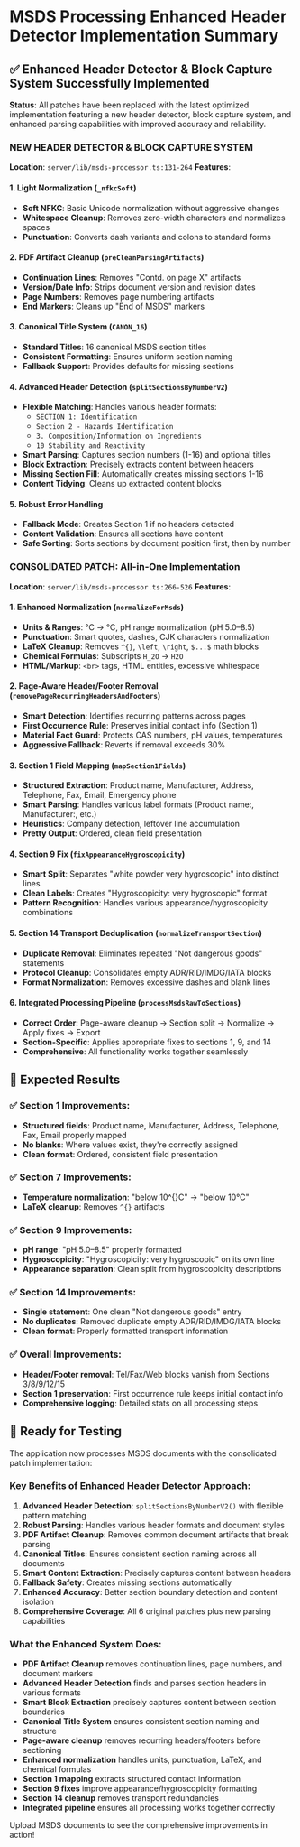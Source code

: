 # MSDS Processing Enhanced Header Detector Implementation Summary

## ✅ Enhanced Header Detector & Block Capture System Successfully Implemented

**Status**: All patches have been replaced with the latest optimized implementation featuring a new header detector, block capture system, and enhanced parsing capabilities with improved accuracy and reliability.

### NEW HEADER DETECTOR & BLOCK CAPTURE SYSTEM
**Location**: `server/lib/msds-processor.ts:131-264`
**Features**:

#### 1. Light Normalization (`_nfkcSoft`)
- **Soft NFKC**: Basic Unicode normalization without aggressive changes
- **Whitespace Cleanup**: Removes zero-width characters and normalizes spaces
- **Punctuation**: Converts dash variants and colons to standard forms

#### 2. PDF Artifact Cleanup (`preCleanParsingArtifacts`)
- **Continuation Lines**: Removes "Contd. on page X" artifacts
- **Version/Date Info**: Strips document version and revision dates
- **Page Numbers**: Removes page numbering artifacts
- **End Markers**: Cleans up "End of MSDS" markers

#### 3. Canonical Title System (`CANON_16`)
- **Standard Titles**: 16 canonical MSDS section titles
- **Consistent Formatting**: Ensures uniform section naming
- **Fallback Support**: Provides defaults for missing sections

#### 4. Advanced Header Detection (`splitSectionsByNumberV2`)
- **Flexible Matching**: Handles various header formats:
  - `SECTION 1: Identification`
  - `Section 2 - Hazards Identification`
  - `3. Composition/Information on Ingredients`
  - `10 Stability and Reactivity`
- **Smart Parsing**: Captures section numbers (1-16) and optional titles
- **Block Extraction**: Precisely extracts content between headers
- **Missing Section Fill**: Automatically creates missing sections 1-16
- **Content Tidying**: Cleans up extracted content blocks

#### 5. Robust Error Handling
- **Fallback Mode**: Creates Section 1 if no headers detected
- **Content Validation**: Ensures all sections have content
- **Safe Sorting**: Sorts sections by document position first, then by number

### CONSOLIDATED PATCH: All-in-One Implementation
**Location**: `server/lib/msds-processor.ts:266-526`
**Features**:

#### 1. Enhanced Normalization (`normalizeForMsds`)
- **Units & Ranges**: ℃ → °C, pH range normalization (pH 5.0–8.5)
- **Punctuation**: Smart quotes, dashes, CJK characters normalization
- **LaTeX Cleanup**: Removes `^{}`, `\left`, `\right`, `$...$` math blocks
- **Chemical Formulas**: Subscripts `H_2O` → `H2O`
- **HTML/Markup**: `<br>` tags, HTML entities, excessive whitespace

#### 2. Page-Aware Header/Footer Removal (`removePageRecurringHeadersAndFooters`)
- **Smart Detection**: Identifies recurring patterns across pages
- **First Occurrence Rule**: Preserves initial contact info (Section 1)
- **Material Fact Guard**: Protects CAS numbers, pH values, temperatures
- **Aggressive Fallback**: Reverts if removal exceeds 30%

#### 3. Section 1 Field Mapping (`mapSection1Fields`)
- **Structured Extraction**: Product name, Manufacturer, Address, Telephone, Fax, Email, Emergency phone
- **Smart Parsing**: Handles various label formats (Product name:, Manufacturer:, etc.)
- **Heuristics**: Company detection, leftover line accumulation
- **Pretty Output**: Ordered, clean field presentation

#### 4. Section 9 Fix (`fixAppearanceHygroscopicity`)
- **Smart Split**: Separates "white powder very hygroscopic" into distinct lines
- **Clean Labels**: Creates "Hygroscopicity: very hygroscopic" format
- **Pattern Recognition**: Handles various appearance/hygroscopicity combinations

#### 5. Section 14 Transport Deduplication (`normalizeTransportSection`)
- **Duplicate Removal**: Eliminates repeated "Not dangerous goods" statements
- **Protocol Cleanup**: Consolidates empty ADR/RID/IMDG/IATA blocks
- **Format Normalization**: Removes excessive dashes and blank lines

#### 6. Integrated Processing Pipeline (`processMsdsRawToSections`)
- **Correct Order**: Page-aware cleanup → Section split → Normalize → Apply fixes → Export
- **Section-Specific**: Applies appropriate fixes to sections 1, 9, and 14
- **Comprehensive**: All functionality works together seamlessly

## 🎯 Expected Results

### ✅ **Section 1 Improvements**:
- **Structured fields**: Product name, Manufacturer, Address, Telephone, Fax, Email properly mapped
- **No blanks**: Where values exist, they're correctly assigned
- **Clean format**: Ordered, consistent field presentation

### ✅ **Section 7 Improvements**:
- **Temperature normalization**: "below 10^{}C" → "below 10°C"
- **LaTeX cleanup**: Removes `^{}` artifacts

### ✅ **Section 9 Improvements**:
- **pH range**: "pH 5.0–8.5" properly formatted
- **Hygroscopicity**: "Hygroscopicity: very hygroscopic" on its own line
- **Appearance separation**: Clean split from hygroscopicity descriptions

### ✅ **Section 14 Improvements**:
- **Single statement**: One clean "Not dangerous goods" entry
- **No duplicates**: Removed duplicate empty ADR/RID/IMDG/IATA blocks
- **Clean format**: Properly formatted transport information

### ✅ **Overall Improvements**:
- **Header/Footer removal**: Tel/Fax/Web blocks vanish from Sections 3/8/9/12/15
- **Section 1 preservation**: First occurrence rule keeps initial contact info
- **Comprehensive logging**: Detailed stats on all processing steps

## 🚀 **Ready for Testing**

The application now processes MSDS documents with the consolidated patch implementation:

### **Key Benefits of Enhanced Header Detector Approach**:
1. **Advanced Header Detection**: `splitSectionsByNumberV2()` with flexible pattern matching
2. **Robust Parsing**: Handles various header formats and document styles
3. **PDF Artifact Cleanup**: Removes common document artifacts that break parsing
4. **Canonical Titles**: Ensures consistent section naming across all documents
5. **Smart Content Extraction**: Precisely captures content between headers
6. **Fallback Safety**: Creates missing sections automatically
7. **Enhanced Accuracy**: Better section boundary detection and content isolation
8. **Comprehensive Coverage**: All 6 original patches plus new parsing capabilities

### **What the Enhanced System Does**:
- **PDF Artifact Cleanup** removes continuation lines, page numbers, and document markers
- **Advanced Header Detection** finds and parses section headers in various formats
- **Smart Block Extraction** precisely captures content between section boundaries
- **Canonical Title System** ensures consistent section naming and structure
- **Page-aware cleanup** removes recurring headers/footers before sectioning
- **Enhanced normalization** handles units, punctuation, LaTeX, and chemical formulas  
- **Section 1 mapping** extracts structured contact information
- **Section 9 fixes** improve appearance/hygroscopicity formatting
- **Section 14 cleanup** removes transport redundancies
- **Integrated pipeline** ensures all processing works together correctly

Upload MSDS documents to see the comprehensive improvements in action!
